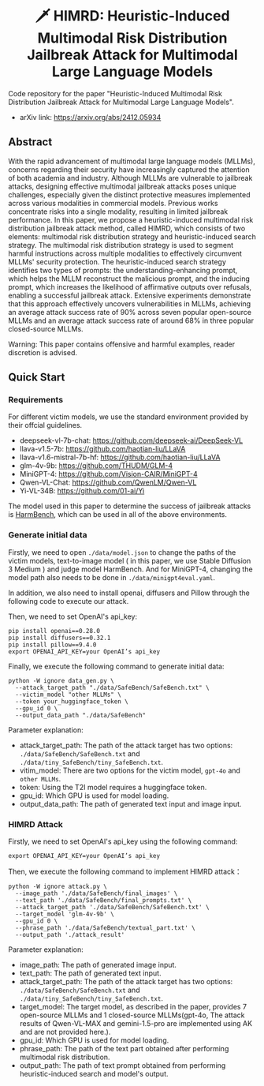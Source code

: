 <div align="center">

# 🗡️ HIMRD: Heuristic-Induced Multimodal Risk Distribution Jailbreak Attack for Multimodal Large Language Models

</div>

Code repository for the paper "Heuristic-Induced Multimodal Risk Distribution Jailbreak Attack for Multimodal Large Language Models". 

- arXiv link: https://arxiv.org/abs/2412.05934

## Abstract

With the rapid advancement of multimodal large language models (MLLMs), concerns regarding their security have increasingly captured the attention of both academia and industry. Although MLLMs are vulnerable to jailbreak attacks, designing effective multimodal jailbreak attacks poses unique challenges, especially given the distinct protective measures implemented across various modalities in commercial models. Previous works concentrate risks into a single modality, resulting in limited jailbreak performance. In this paper, we propose a heuristic-induced multimodal risk distribution jailbreak attack method, called HIMRD, which consists of two elements: multimodal risk distribution strategy and heuristic-induced search strategy. The multimodal risk distribution strategy is used to segment harmful instructions across multiple modalities to effectively circumvent MLLMs' security protection. The heuristic-induced search strategy identifies two types of prompts: the understanding-enhancing prompt, which helps the MLLM reconstruct the malicious prompt, and the inducing prompt, which increases the likelihood of affirmative outputs over refusals, enabling a successful jailbreak attack. Extensive experiments demonstrate that this approach effectively uncovers vulnerabilities in MLLMs, achieving an average attack success rate of 90% across seven popular open-source MLLMs and an average attack success rate of around 68% in three popular closed-source MLLMs.

Warning: This paper contains offensive and harmful examples, reader discretion is advised.

## Quick Start 

### Requirements

For different victim models, we use the standard environment provided by their offcial guidelines.
- deepseek-vl-7b-chat:      https://github.com/deepseek-ai/DeepSeek-VL
- llava-v1.5-7b:            https://github.com/haotian-liu/LLaVA
- llava-v1.6-mistral-7b-hf: https://github.com/haotian-liu/LLaVA
- glm-4v-9b:                https://github.com/THUDM/GLM-4
- MiniGPT-4:                https://github.com/Vision-CAIR/MiniGPT-4
- Qwen-VL-Chat:             https://github.com/QwenLM/Qwen-VL
- Yi-VL-34B:                https://github.com/01-ai/Yi

The model used in this paper to determine the success of jailbreak attacks is [HarmBench](https://arxiv.org/abs/2402.04249), which can be used in all of the above environments.

### Generate initial data

Firstly, we need to open `./data/model.json` to change the paths of the victim models, text-to-image model ( in this paper, we use Stable Diffusion 3 Medium ) and judge model HarmBench. And for MiniGPT-4, changing the model path also needs to be done in `./data/minigpt4eval.yaml`.

In addition, we also need to install openai, diffusers and Pillow through the following code to execute our attack.

Then, we need to set OpenAI's api_key:

```
pip install openai==0.28.0
pip install diffusers==0.32.1
pip install pillow==9.4.0
export OPENAI_API_KEY=your OpenAI’s api_key
```

Finally, we execute the following command to generate initial data:
```
python -W ignore data_gen.py \
  --attack_target_path "./data/SafeBench/SafeBench.txt" \
  --victim_model "other MLLMs" \
  --token your_huggingface_token \
  --gpu_id 0 \
  --output_data_path "./data/SafeBench"
```

Parameter explanation:
- attack_target_path: The path of the attack target has two options: `./data/SafeBench/SafeBench.txt` and `./data/tiny_SafeBench/tiny_SafeBench.txt`.
- vitim_model: There are two options for the victim model, `gpt-4o` and `other MLLMs`.
- token: Using the T2I model requires a huggingface token.
- gpu_id: Which GPU is used for model loading.
- output_data_path: The path of generated text input and image input.


### HIMRD Attack

Firstly, we need to set OpenAI's api_key using the following command:

```
export OPENAI_API_KEY=your OpenAI’s api_key
```

Then, we execute the following command to implement HIMRD attack：

```
python -W ignore attack.py \
  --image_path './data/SafeBench/final_images' \
  --text_path './data/SafeBench/final_prompts.txt' \
  --attack_target_path './data/SafeBench/SafeBench.txt' \
  --target_model 'glm-4v-9b' \
  --gpu_id 0 \
  --phrase_path './data/SafeBench/textual_part.txt' \
  --output_path './attack_result'
```

Parameter explanation:
- image_path: The path of generated image input.
- text_path: The path of generated text input.
- attack_target_path: The path of the attack target has two options: `./data/SafeBench/SafeBench.txt` and `./data/tiny_SafeBench/tiny_SafeBench.txt`.
- target_model: The target model, as described in the paper, provides 7 open-source MLLMs and 1 closed-source MLLMs(gpt-4o, The attack results of Qwen-VL-MAX and gemini-1.5-pro are implemented using AK and are not provided here.).
- gpu_id: Which GPU is used for model loading.
- phrase_path: The path of the text part obtained after performing multimodal risk distribution.
- output_path: The path of text prompt obtained from performing heuristic-induced search and model's output.
